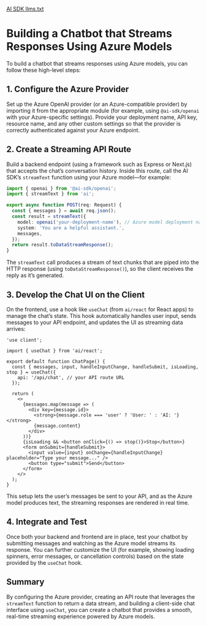 [AI SDK llms.txt](https://sdk.vercel.ai/llms.txt)

# Building a Chatbot that Streams Responses Using Azure Models

To build a chatbot that streams responses using Azure models, you can follow these high-level steps:

## 1. Configure the Azure Provider

Set up the Azure OpenAI provider (or an Azure-compatible provider) by importing it from the appropriate module (for example, using `@ai-sdk/openai` with your Azure-specific settings). Provide your deployment name, API key, resource name, and any other custom settings so that the provider is correctly authenticated against your Azure endpoint.

## 2. Create a Streaming API Route

Build a backend endpoint (using a framework such as Express or Next.js) that accepts the chat’s conversation history. Inside this route, call the AI SDK’s `streamText` function using your Azure model—for example:

```ts
import { openai } from '@ai-sdk/openai';
import { streamText } from 'ai';

export async function POST(req: Request) {
  const { messages } = await req.json();
  const result = streamText({
    model: openai('your-deployment-name'), // Azure model deployment name
    system: 'You are a helpful assistant.',
    messages,
  });
  return result.toDataStreamResponse();
}
```

The `streamText` call produces a stream of text chunks that are piped into the HTTP response (using `toDataStreamResponse()`), so the client receives the reply as it’s generated.

## 3. Develop the Chat UI on the Client

On the frontend, use a hook like `useChat` (from `ai/react` for React apps) to manage the chat’s state. This hook automatically handles user input, sends messages to your API endpoint, and updates the UI as streaming data arrives:

```tsx
'use client';

import { useChat } from 'ai/react';

export default function ChatPage() {
  const { messages, input, handleInputChange, handleSubmit, isLoading, stop } = useChat({
    api: '/api/chat', // your API route URL
  });

  return (
    <>
      {messages.map(message => (
        <div key={message.id}>
          <strong>{message.role === 'user' ? 'User: ' : 'AI: '}</strong>
          {message.content}
        </div>
      ))}
      {isLoading && <button onClick={() => stop()}>Stop</button>}
      <form onSubmit={handleSubmit}>
        <input value={input} onChange={handleInputChange} placeholder="Type your message..." />
        <button type="submit">Send</button>
      </form>
    </>
  );
}
```

This setup lets the user’s messages be sent to your API, and as the Azure model produces text, the streaming responses are rendered in real time.

## 4. Integrate and Test

Once both your backend and frontend are in place, test your chatbot by submitting messages and watching as the Azure model streams its response. You can further customize the UI (for example, showing loading spinners, error messages, or cancellation controls) based on the state provided by the `useChat` hook.

## Summary

By configuring the Azure provider, creating an API route that leverages the `streamText` function to return a data stream, and building a client-side chat interface using `useChat`, you can create a chatbot that provides a smooth, real-time streaming experience powered by Azure models.